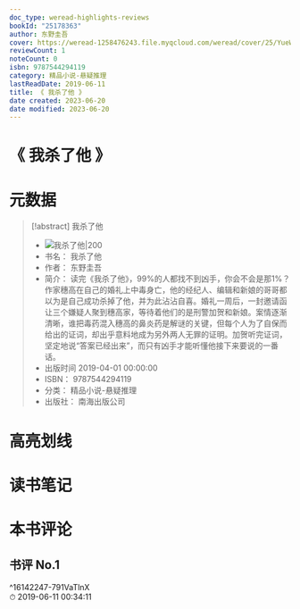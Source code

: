 ```yaml
---
doc_type: weread-highlights-reviews
bookId: "25178363"
author: 东野圭吾
cover: https://weread-1258476243.file.myqcloud.com/weread/cover/25/YueWen_25178363/t7_YueWen_25178363.jpg
reviewCount: 1
noteCount: 0
isbn: 9787544294119
category: 精品小说-悬疑推理
lastReadDate: 2019-06-11
title: 《 我杀了他 》
date created: 2023-06-20
date modified: 2023-06-20
---
```


# 《 我杀了他 》

# 元数据

> [!abstract] 我杀了他
> - ![ 我杀了他|200](https://weread-1258476243.file.myqcloud.com/weread/cover/25/YueWen_25178363/t7_YueWen_25178363.jpg)
> - 书名： 我杀了他
> - 作者： 东野圭吾
> - 简介： 读完《我杀了他》，99%的人都找不到凶手，你会不会是那1%？作家穗高在自己的婚礼上中毒身亡，他的经纪人、编辑和新娘的哥哥都以为是自己成功杀掉了他，并为此沾沾自喜。婚礼一周后，一封邀请函让三个嫌疑人聚到穗高家，等待着他们的是刑警加贺和新娘。案情逐渐清晰，谁把毒药混入穗高的鼻炎药是解谜的关键，但每个人为了自保而给出的证词，却出乎意料地成为另外两人无罪的证明。加贺听完证词，坚定地说“答案已经出来”，而只有凶手才能听懂他接下来要说的一番话。
> - 出版时间 2019-04-01 00:00:00
> - ISBN： 9787544294119
> - 分类： 精品小说-悬疑推理
> - 出版社： 南海出版公司

# 高亮划线

# 读书笔记

# 本书评论

## 书评 No.1

 ^16142247-791VaTlnX  
⏱ 2019-06-11 00:34:11
